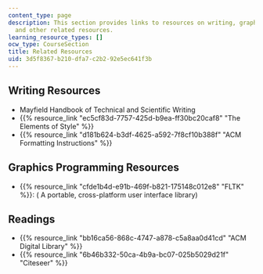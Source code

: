 ```yaml
---
content_type: page
description: This section provides links to resources on writing, graphics programming,
  and other related resources.
learning_resource_types: []
ocw_type: CourseSection
title: Related Resources
uid: 3d5f8367-b210-dfa7-c2b2-92e5ec641f3b
---
```


Writing Resources
-----------------

*   Mayfield Handbook of Technical and Scientific Writing
*   {{% resource_link "ec5cf83d-7757-425d-b9ea-ff30bc20caf8" "The Elements of Style" %}}
*   {{% resource_link "d181b624-b3df-4625-a592-7f8cf10b388f" "ACM Formatting Instructions" %}}

Graphics Programming Resources
------------------------------

*   {{% resource_link "cfde1b4d-e91b-469f-b821-175148c012e8" "FLTK" %}}: ( A portable, cross-platform user interface library)

Readings
--------

*   {{% resource_link "bb16ca56-868c-4747-a878-c5a8aa0d41cd" "ACM Digital Library" %}}
*   {{% resource_link "6b46b332-50ca-4b9a-bc07-025b5029d21f" "Citeseer" %}}